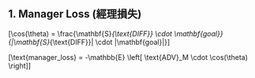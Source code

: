 ## 1. Manager Loss (經理損失)
\[\cos(\theta) = \frac{\mathbf{S}_{\text{DIFF}} \cdot \mathbf{goal}}{\|\mathbf{S}_{\text{DIFF}}\| \cdot \|\mathbf{goal}\|}\]

\[\text{manager\_loss} = -\mathbb{E} \left[ \text{ADV}_M \cdot \cos(\theta) \right]\]

